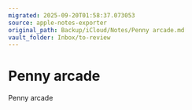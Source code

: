 ```yaml
---
migrated: 2025-09-20T01:58:37.073053
source: apple-notes-exporter
original_path: Backup/iCloud/Notes/Penny arcade.md
vault_folder: Inbox/to-review
---
```

# Penny arcade

Penny arcade 
